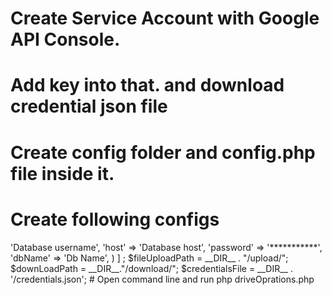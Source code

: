 # Create Service Account with Google API Console.

# Add key into that. and download credential json file

# Create config folder and config.php file inside it.

# Create following configs

<?php

$zipBackupsFrom = ["Path for the file where backup need to taken"];

$dbConfigs = [
        array(
        'user' => 'Database username',
        'host' => 'Database host',
        'password' => '***********',
        'dbName' => 'Db Name',
)
]
;


$fileUploadPath =  __DIR__ . "/upload/";
$downLoadPath = __DIR__."/download/";

$credentialsFile = __DIR__ . '/credentials.json';




# Open command line and run 

 php driveOprations.php 